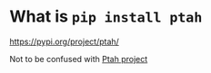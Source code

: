 # What is `pip install ptah`

https://pypi.org/project/ptah/

Not to be confused with
[Ptah project](https://github.com/ptahproject/ptah/)
